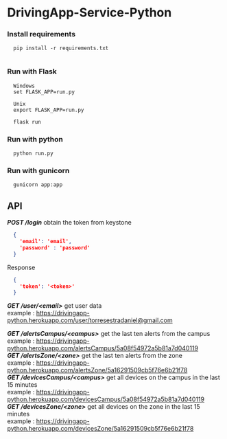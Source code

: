 # DrivingApp-Service-Python

### Install requirements 
```
  pip install -r requirements.txt
 
```

### Run with Flask

```
  Windows
  set FLASK_APP=run.py

  Unix
  export FLASK_APP=run.py
```

```
  flask run
```

### Run with python

```
  python run.py
```

### Run with gunicorn 

```
  gunicorn app:app
```

## API

***POST /login*** obtain the token from keystone
```json
  {
    'email': 'email',
    'password' : 'password'
  }
```
Response  

```json
  {
    'token': '<token>'
  }
```

***GET /user/&lt;email&gt;*** get user data <br>
example : https://drivingapp-python.herokuapp.com/user/torresestradaniel@gmail.com  <br> 

***GET /alertsCampus/&lt;campus&gt;*** get the last ten alerts from the campus <br> 
example : https://drivingapp-python.herokuapp.com/alertsCampus/5a08f54972a5b81a7d040119  <br> 
***GET /alertsZone/&lt;zone&gt;*** get the last ten alerts from the zone <br>
example : https://drivingapp-python.herokuapp.com/alertsZone/5a16291509cb5f76e6b21f78  <br> 
***GET /devicesCampus/&lt;campus&gt;*** get all devices on the campus in the last 15 minutes <br>
example : https://drivingapp-python.herokuapp.com/devicesCampus/5a08f54972a5b81a7d040119  <br> 
***GET /devicesZone/&lt;zone&gt;*** get all devices on the zone  in the last 15 minutes <br>
example : https://drivingapp-python.herokuapp.com/devicesZone/5a16291509cb5f76e6b21f78  <br> 
  
